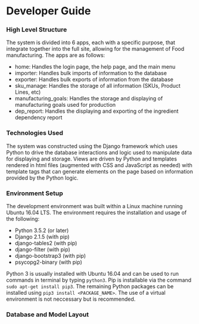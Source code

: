 # Developer Guide
### High Level Structure
The system is divided into 6 apps, each with a specific purpose, that integrate together into the full site, allowing for the management of Food manufacturing.
The apps are as follows:
* home: Handles the login page, the help page, and the main menu
* importer: Handles bulk imports of information to the database
* exporter: Handles bulk exports of information from the database
* sku_manage: Handles the storage of all information (SKUs, Product Lines, etc)
* manufacturing_goals: Handles the storage and displaying of manufacturing goals used for production
* dep_report: Handles the displaying and exporting of the ingredient dependency report
### Technologies Used
The system was constructed using the Django framework which uses Python to drive the database interactions and logic used to manipulate data for displaying and storage. Views are driven by Python and templates rendered in html files (augmented with CSS and JavaScript as needed) with template tags that can generate elements on the page based on information provided by the Python logic.
### Environment Setup
The development environment was built within a Linux machine running Ubuntu 16.04 LTS. The environment requires the installation and usage of the following: 
* Python 3.5.2 (or later)
* Django 2.1.5 (with pip)
* django-tables2 (with pip)
* django-filter (with pip)
* django-bootstrap3 (with pip)
* psycopg2-binary (with pip)

Python 3 is usually installed with Ubuntu 16.04 and can be used to run commands in terminal by typing `python3`. Pip is installable via the command `sudo apt-get install pip3`. The remaining Python packages can be installed using `pip3 install <PACKAGE_NAME>`. The use of a virtual environment is not neccessary but is recommended.
### Database and Model Layout
